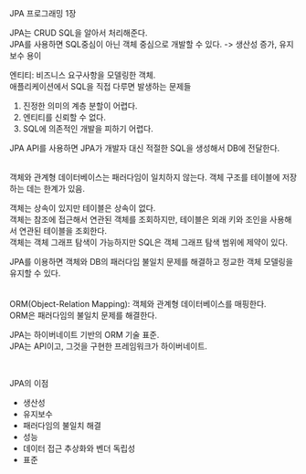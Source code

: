 JPA 프로그래밍 1장

JPA는 CRUD SQL을 알아서 처리해준다.  
JPA를 사용하면 SQL중심이 아닌 객체 중심으로 개발할 수 있다. -> 생산성 증가, 유지보수 용이  

엔티티: 비즈니스 요구사항을 모델링한 객체.  
애플리케이션에서 SQL을 직접 다루면 발생하는 문제들  
1. 진정한 의미의 계층 분할이 어렵다.
2. 엔티티를 신뢰할 수 없다.
3. SQL에 의존적인 개발을 피하기 어렵다.

JPA API를 사용하면 JPA가 개발자 대신 적절한 SQL을 생성해서 DB에 전달한다.  


<br>
객체와 관계형 데이터베이스는 패러다임이 일치하지 않는다. 객체 구조를 테이블에 저장하는 데는 한계가 있음.  

객체는 상속이 있지만 테이블은 상속이 없다.  
객체는 참조에 접근해서 연관된 객체를 조회하지만, 테이블은 외래 키와 조인을 사용해서 연관된 테이블을 조회한다.  
객체는 객체 그래프 탐색이 가능하지만 SQL은 객체 그래프 탐색 범위에 제약이 있다.  

JPA를 이용하면 객체와 DB의 패러다임 불일치 문제를 해결하고 정교한 객체 모델링을 유지할 수 있다.  
<br>  
ORM(Object-Relation Mapping): 객체와 관계형 데이터베이스를 매핑한다.  
ORM은 패러다임의 불일치 문제를 해결한다.  

JPA는 하이버네이트 기반의 ORM 기술 표준.  
JPA는 API이고, 그것을 구현한 프레임워크가 하이버네이트.  

<br>  

JPA의 이점  
- 생산성
- 유지보수
- 패러다임의 불일치 해결
- 성능
- 데이터 접근 추상화와 벤더 독립성
- 표준
